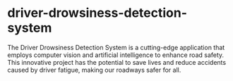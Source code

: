 # driver-drowsiness-detection-system
The Driver Drowsiness Detection System is a cutting-edge application that employs computer vision and artificial intelligence to enhance road safety. This innovative project has the potential to save lives and reduce accidents caused by driver fatigue, making our roadways safer for all.
